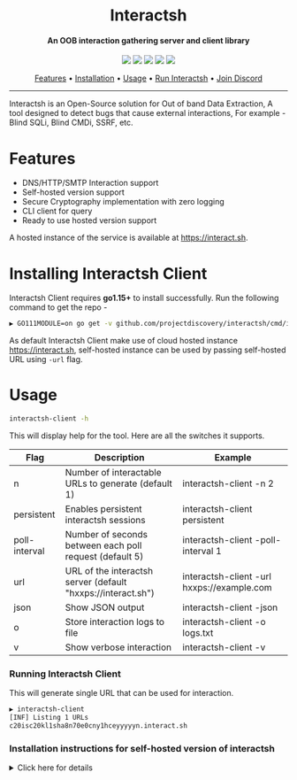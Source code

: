 <h1 align="center">Interactsh</h1>
<h4 align="center">An OOB interaction gathering server and client library</h4>


<p align="center">
<a href="https://opensource.org/licenses/MIT"><img src="https://img.shields.io/badge/license-MIT-_red.svg"></a>
<a href="https://github.com/projectdiscovery/interactsh/issues"><img src="https://img.shields.io/badge/contributions-welcome-brightgreen.svg?style=flat"></a>
<a href="https://goreportcard.com/badge/github.com/projectdiscovery/interactsh"><img src="https://goreportcard.com/badge/github.com/projectdiscovery/interactsh"></a>
<a href="https://twitter.com/pdiscoveryio"><img src="https://img.shields.io/twitter/follow/pdiscoveryio.svg?logo=twitter"></a>
<a href="https://discord.gg/projectdiscovery"><img src="https://img.shields.io/discord/695645237418131507.svg?logo=discord"></a>
</p>

<p align="center">
  <a href="#features">Features</a> •
  <a href="#installing-interactsh-client">Installation</a> •
  <a href="#usage">Usage</a> •
  <a href="#running-interactsh-client">Run Interactsh</a> •
  <a href="https://discord.gg/projectdiscovery">Join Discord</a>
</p>

---

Interactsh is an Open-Source solution for Out of band Data Extraction, A tool designed to detect bugs that cause external interactions, For example - Blind SQLi, Blind CMDi, SSRF, etc.


# Features

- DNS/HTTP/SMTP Interaction support
- Self-hosted version support
- Secure Cryptography implementation with zero logging
- CLI client for query
- Ready to use hosted version support

A hosted instance of the service is available at https://interact.sh.

# Installing Interactsh Client

Interactsh Client requires **go1.15+** to install successfully. Run the following command to get the repo - 

```sh
▶ GO111MODULE=on go get -v github.com/projectdiscovery/interactsh/cmd/interactsh-client
```

As default Interactsh Client make use of cloud hosted instance https://interact.sh, self-hosted instance can be used by passing self-hosted URL using `-url` flag.

# Usage

```sh
interactsh-client -h
```

This will display help for the tool. Here are all the switches it supports.

| Flag          | Description                                                  | Example                                    |
| ------------- | ------------------------------------------------------------ | ------------------------------------------ |
| n             | Number of interactable URLs to generate (default 1)          | interactsh-client -n 2                    	|
| persistent    | Enables persistent interactsh sessions                       | interactsh-client persistent               |
| poll-interval | Number of seconds between each poll request (default 5)      | interactsh-client -poll-interval 1         |
| url           | URL of the interactsh server (default "hxxps://interact.sh") | interactsh-client -url hxxps://example.com |
| json          | Show JSON output                                             | interactsh-client -json                    |
| o             | Store interaction logs to file                               | interactsh-client -o logs.txt              |
| v             | Show verbose interaction                                     | interactsh-client -v                       |


### Running Interactsh Client

This will generate single URL that can be used for interaction.

```sh
▶ interactsh-client
[INF] Listing 1 URLs
c20isc20kl1sha8n70e0cny1hceyyyyyn.interact.sh
```
### Installation instructions for self-hosted version of interactsh

<details>
<summary>Click here for details</summary>
<br>

1. We will be using [lego](https://github.com/go-acme/lego), Let's Encrypt client and ACME library for setting up **wildcard certificate** and [GoDaddy](https://godaddy.com) domain provider.

```bash
apt install lego
```

To automate certificate creation and verifcation we will using pair of **GoDaddy API** key/secret that can be generated from https://developer.godaddy.com/keys

2. Execute the following command by replacing appropriate values of `{{ }}`.

```bash
GODADDY_API_KEY={{GODADDY_API_KEY}} \
GODADDY_API_SECRET={{GODADDY_API_SECRET}} \
lego --dns godaddy --domains "*.{{domain}}" --domains "{{domain}}" --email {{godaddy_email}} run
```

3. Navigate to `https://dcc.godaddy.com/manage/{{domain}}/dns` , update **A** record with **IP** of your server.

4. Navigate to `https://dns.godaddy.com/{{domain}}/nameservers` > Enter my own nameservers (advanced)

```bash
ns1.{{domain}}
ns2.{{domain}}
```

5. Installing **interactsh-server** on your server.

```bash
GO111MODULE=on go get -v github.com/projectdiscovery/interactsh/cmd/interactsh-server
```

6. Navigate to `https://dns.godaddy.com/{{domain}}/nameservers` > Enter my own nameservers (advanced)

7. Starting **interactsh-server**, to ensure server is always running in the background, make sure to start the server in the screen session.

```bash
interactsh-server -cacert /root/.lego/certificates/_.{domain}.crt -cakey /root/.lego/certificates/_.{{DOMAIN}}.key -domain {{DOMAIN}} -hostmaster admin@interact.sh -ip {{SERVER_IP}}
```

8. Installing **interactsh-client** for using interactsh service.

```
GO111MODULE=on go get -v github.com/projectdiscovery/interactsh/cmd/interactsh-client
```

9. Running **interactsh-clien**t with **self-hosted** domain.
```
interactsh-client -url https://{{your_domain}}
```

</details>

